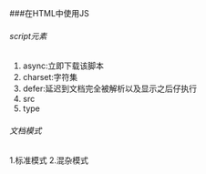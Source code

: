 ###在HTML中使用JS
###### script元素
1. async:立即下载该脚本
2. charset:字符集
3. defer:延迟到文档完全被解析以及显示之后仔执行
4. src
5. type

###### 文档模式
1.标准模式
2.混杂模式 